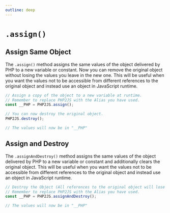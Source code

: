 ```yaml
---
outline: deep
---
```


# `.assign()`

## Assign Same Object

The `.assign()` method assigns the same values of the object delivered by PHP to a new variable or constant. Now you can remove the original object without losing the values you leave in the new one. This will be useful when you want the values not to be accessible from different references to the original object and instead use an object in JavaScript runtime.

```javascript
// Assign a copy of the object to a new variable at runtime.
// Remember to replace PHP2JS with the Alias you have used.
const __PHP = PHP2JS.assign();

// You can now destroy the original object.
PHP2JS.destroy();

// The values will now be in "__PHP"
```

## Assign and Destroy

The `.assignAndDestroy()` method assigns the same values of the object delivered by PHP to a new variable or constant and additionally clears the original object. This will be useful when you want the values not to be accessible from different references to the original object and instead use an object in JavaScript runtime.

```javascript
// Destroy the Object (All references to the original object will lose their values)
// Remember to replace PHP2JS with the Alias you have used.
const __PHP = PHP2JS.assignAndDestroy();

// The values will now be in "__PHP"
```
